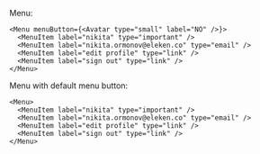 Menu:

    <Menu menuButton={<Avatar type="small" label="NO" />}>
      <MenuItem label="nikita" type="important" />
      <MenuItem label="nikita.ormonov@eleken.co" type="email" />
      <MenuItem label="edit profile" type="link" />
      <MenuItem label="sign out" type="link" />
    </Menu>

Menu with default menu button:

    <Menu>
      <MenuItem label="nikita" type="important" />
      <MenuItem label="nikita.ormonov@eleken.co" type="email" />
      <MenuItem label="edit profile" type="link" />
      <MenuItem label="sign out" type="link" />
    </Menu>
